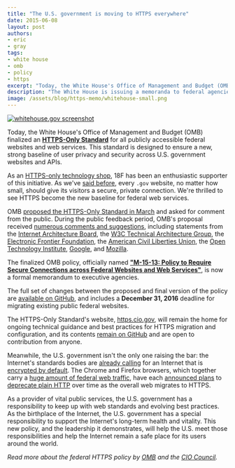 ```yaml
---
title: "The U.S. government is moving to HTTPS everywhere"
date: 2015-06-08
layout: post
authors:
- eric
- gray
tags:
- white house
- omb
- policy
- https
excerpt: "Today, the White House's Office of Management and Budget (OMB) finalized an HTTPS-Only Standard for all publicly accessible federal websites and web services. This standard is designed to ensure a new, strong baseline of user privacy and security across U.S. government websites and APIs."
description: "The White House is issuing a memoranda to federal agencies mandating the use of HTTPS for all public federal websites and APIs."
image: /assets/blog/https-memo/whitehouse-small.png
---
```


[![whitehouse.gov screenshot]({{site.baseurl}}/assets/blog/https-memo/whitehouse.png)](https://www.whitehouse.gov/sites/default/files/omb/memoranda/2015/m-15-13.pdf)

Today, the White House's Office of Management and Budget (OMB) finalized an **[HTTPS-Only Standard](https://https.cio.gov/)** for all publicly accessible federal websites and web services. This standard is designed to ensure a new, strong baseline of user privacy and security across U.S. government websites and APIs.

As an [HTTPS-only technology shop](https://18f.gsa.gov/2014/11/13/why-we-use-https-in-every-gov-website-we-make/), 18F has been an enthusiastic supporter of this initiative. As we've [said before](https://18f.gsa.gov/2015/02/09/the-first-gov-domains-hardcoded-into-your-browser-as-all-https/), every `.gov` website, no matter how small, should give its visitors a secure, private connection. We're thrilled to see HTTPS become the new baseline for federal web services.

OMB [proposed the HTTPS-Only Standard in March](https://18f.gsa.gov/2015/03/17/for-public-comment-the-https-only-standard/) and asked for comment from the public. During the public feedback period, OMB's proposal received [numerous comments and suggestions](https://github.com/GSA/https/issues?utf8=%E2%9C%93&q=label%3A%22Public+Comment%22+), including statements from the [Internet Architecture Board](https://www.iab.org/documents/correspondence-reports-documents/2015-2/iab-comments-on-the-https-only-standard/), the [W3C Technical Architecture Group](https://github.com/GSA/https/issues/94), the [Electronic Frontier Foundation](https://www.eff.org/deeplinks/2015/04/the-federal-https-only-standard), the [American Civil Liberties Union](https://www.aclu.org/sites/default/files/field_document/aclu_comment_on_https_only_standard_-_submitted.pdf), the [Open Technology Institute](https://github.com/GSA/https/issues/103), [Google](https://github.com/GSA/https/issues/104), and [Mozilla](https://github.com/GSA/https/issues/83).

The finalized OMB policy, officially named **["M-15-13: Policy to Require Secure Connections across Federal Websites and Web Services"](https://www.whitehouse.gov/sites/default/files/omb/memoranda/2015/m-15-13.pdf)**, is now a formal memorandum to executive agencies.

The full set of changes between the proposed and final version of the policy are [available on GitHub](https://github.com/GSA/https/pull/108), and includes a **December 31, 2016** deadline for migrating existing public federal websites.

The HTTPS-Only Standard's website, [https.cio.gov](https://https.cio.gov), will remain the home for ongoing technical guidance and best practices for HTTPS migration and configuration, and its contents [remain on GitHub](https://github.com/gsa/https) and are open to contribution from anyone.

Meanwhile, the U.S. government isn't the only one raising the bar: the Internet's standards bodies are [already calling](http://www.w3.org/2001/tag/doc/web-https) for an Internet that is [encrypted by default](http://www.internetsociety.org/news/internet-society-commends-internet-architecture-board-recommendation-encryption-default). The Chrome and Firefox browsers, which together carry a [huge amount of federal web traffic](https://analytics.usa.gov/), have each [announced plans](https://www.chromium.org/Home/chromium-security/marking-http-as-non-secure) to [deprecate plain HTTP](https://blog.mozilla.org/security/2015/04/30/deprecating-non-secure-http/) over time as the overall web migrates to HTTPS.

As a provider of vital public services, the U.S. government has a responsibility to keep up with web standards and evolving best practices. As the birthplace of the Internet, the U.S. government has a special responsibility to support the Internet's long-term health and vitality. This new policy, and the leadership it demonstrates, will help the U.S. meet those responsibilities and help the Internet remain a safe place for its users around the world.

_Read more about the federal HTTPS policy by [OMB](https://www.whitehouse.gov/blog/2015/06/08/https-everywhere-government) and the [CIO Council](https://cio.gov/https-everywhere-for-government/)._
